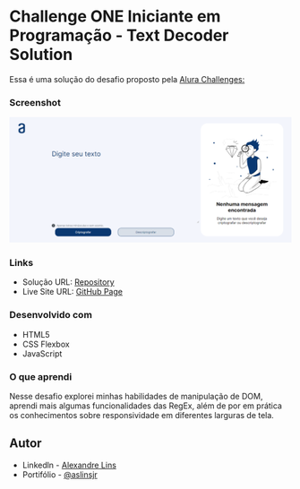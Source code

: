 # Challenge ONE Iniciante em Programação -  Text Decoder Solution

Essa é uma solução do desafio proposto pela [ Alura Challenges: ](https://www.alura.com.br/challenges/challenge-one-logica)


### Screenshot

![](/img/FireShot%20Capture.png)

### Links

- Solução URL: [Repository](https://your-solution-url.com)
- Live Site URL: [GitHub Page](https://your-live-site-url.com)

### Desenvolvido com

- HTML5
- CSS Flexbox
- JavaScript

### O que aprendi

Nesse desafio explorei minhas habilidades de manipulação de DOM, aprendi mais algumas funcionalidades das RegEx, além de por em prática os conhecimentos sobre responsividade em diferentes larguras de tela.


## Autor

- Linkedln - [Alexandre Lins](https://www.linkedin.com/in/alexandre-lins-14b190274/)
- Portifólio - [@aslinsjr](https://aslinsjr.github.io/my-web-site/)

